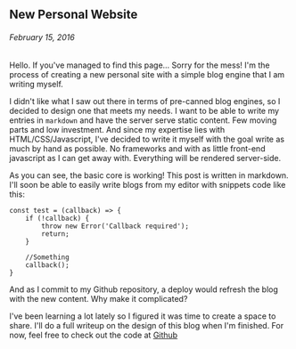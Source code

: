 ## New Personal Website
###### February 15, 2016

Hello. If you've managed to find this page... Sorry for the mess! I'm the process of creating a new personal site with a simple blog engine that I am writing myself.

I didn't like what I saw out there in terms of pre-canned blog engines, so I decided to design one that meets my needs. I want to be able to write my entries in `markdown` and have the server serve static content. Few moving parts and low investment. And since my expertise lies with HTML/CSS/Javascript, I've decided to write it myself with the goal write as much by hand as possible. No frameworks and with as little front-end javascript as I can get away with. Everything will be rendered server-side.

As you can see, the basic core is working! This post is written in markdown. I'll soon be able to easily write blogs from my editor with snippets code like this:

    const test = (callback) => {
        if (!callback) {
            throw new Error('Callback required');
            return;
        }

        //Something
        callback();
    }

And as I commit to my Github repository, a deploy would refresh the blog with the new content. Why make it complicated?

I've been learning a lot lately so I figured it was time to create a space to share. I'll do a full writeup on the design of this blog when I'm finished. For now, feel free to check out the code at [Github](https://github.com/chrisleeshanok/chrisls.com)

